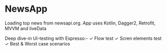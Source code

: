 # NewsApp
Loading top news from newsapi.org. App uses Kotlin, Dagger2, Retrofit, MVVM and liveData

Deep dive-in UI-testing with Espresso:-
✓ Flow test
✓ Scren elements test
✓ Best & Worst case scenarios
